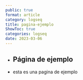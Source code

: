 ```yaml
---
public: true
format: article
category: logseq
title: pagina-ejemplo
ShowToc: true
categories: logseq
date: 2023-03-06
---
```


- ## Página de ejemplo
- esta es una pagina de ejemplo
